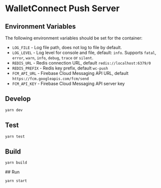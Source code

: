 # WalletConnect Push Server

## Environment Variables

The following environment variables should be set for the container:

* `LOG_FILE` - Log file path, does not log to file by default.
* `LOG_LEVEL` - Log level for console and file, default: `info`. Supports `fatal`, `error`, `warn`, `info`, `debug`, `trace` or `silent`.
* `REDIS_URL` - Redis connection URL, default `redis://localhost:6379/0`
* `REDIS_PREFIX` - Redis key prefix, default `wc-push`
* `FCM_API_URL` - Firebase Cloud Messaging API URL, default `https://fcm.googleapis.com/fcm/send`
* `FCM_API_KEY` - Firebase Cloud Messaging API server key

## Develop

```bash
yarn dev
```

## Test

```bash
yarn test
```

## Build

```bash
yarn build
```

## Run

```bash
yarn start
```
